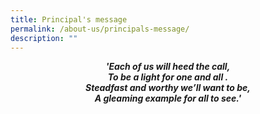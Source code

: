 ```yaml
---
title: Principal's message
permalink: /about-us/principals-message/
description: ""
---
```

<strong><center><em>'Each of us will heed the call,<br>
To be a light for one and all .<br>
Steadfast and worthy we’ll want to be,<br>
	A gleaming example for all to see.'</em></center></strong>